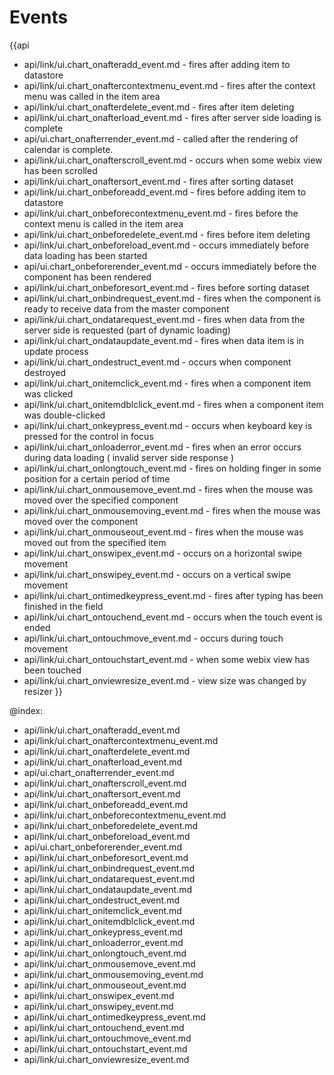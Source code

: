 Events
=======

{{api
- api/link/ui.chart_onafteradd_event.md - fires after adding item to datastore
- api/link/ui.chart_onaftercontextmenu_event.md - fires after the context menu was called in the item area
- api/link/ui.chart_onafterdelete_event.md - fires after item deleting
- api/link/ui.chart_onafterload_event.md - fires after server side loading is complete
- api/ui.chart_onafterrender_event.md - called after the rendering of calendar is complete.
- api/link/ui.chart_onafterscroll_event.md - occurs when some webix view has been scrolled
- api/link/ui.chart_onaftersort_event.md - fires after sorting dataset
- api/link/ui.chart_onbeforeadd_event.md - fires before adding item to datastore
- api/link/ui.chart_onbeforecontextmenu_event.md - fires before the context menu is called in the item area
- api/link/ui.chart_onbeforedelete_event.md - fires before item deleting
- api/link/ui.chart_onbeforeload_event.md - occurs immediately before data loading has been started
- api/ui.chart_onbeforerender_event.md - occurs immediately before the component has been rendered
- api/link/ui.chart_onbeforesort_event.md - fires before sorting dataset
- api/link/ui.chart_onbindrequest_event.md - fires when the component is ready to receive data from the master component
- api/link/ui.chart_ondatarequest_event.md - fires when data from the server side is requested (part of dynamic loading)
- api/link/ui.chart_ondataupdate_event.md - fires when data item is in update process
- api/link/ui.chart_ondestruct_event.md - occurs when component destroyed
- api/link/ui.chart_onitemclick_event.md - fires when a component item was clicked
- api/link/ui.chart_onitemdblclick_event.md - fires when a component item was double-clicked
- api/link/ui.chart_onkeypress_event.md - occurs when keyboard key is pressed for the control in focus
- api/link/ui.chart_onloaderror_event.md - fires when an error occurs during data loading ( invalid server side response )
- api/link/ui.chart_onlongtouch_event.md - fires on holding finger in some position for a certain period of time
- api/link/ui.chart_onmousemove_event.md - fires when the mouse was moved over the specified component
- api/link/ui.chart_onmousemoving_event.md - fires when the mouse was moved over the component
- api/link/ui.chart_onmouseout_event.md - fires when the mouse was moved out from the specified item
- api/link/ui.chart_onswipex_event.md - occurs on a horizontal swipe movement
- api/link/ui.chart_onswipey_event.md - occurs on a vertical swipe movement
- api/link/ui.chart_ontimedkeypress_event.md - fires after typing has been finished in the field
- api/link/ui.chart_ontouchend_event.md - occurs when the touch event is ended
- api/link/ui.chart_ontouchmove_event.md - occurs during touch movement
- api/link/ui.chart_ontouchstart_event.md - when some webix view has been touched
- api/link/ui.chart_onviewresize_event.md - view size was changed by resizer
}}

@index:
- api/link/ui.chart_onafteradd_event.md
- api/link/ui.chart_onaftercontextmenu_event.md
- api/link/ui.chart_onafterdelete_event.md
- api/link/ui.chart_onafterload_event.md
- api/ui.chart_onafterrender_event.md
- api/link/ui.chart_onafterscroll_event.md
- api/link/ui.chart_onaftersort_event.md
- api/link/ui.chart_onbeforeadd_event.md
- api/link/ui.chart_onbeforecontextmenu_event.md
- api/link/ui.chart_onbeforedelete_event.md
- api/link/ui.chart_onbeforeload_event.md
- api/ui.chart_onbeforerender_event.md
- api/link/ui.chart_onbeforesort_event.md
- api/link/ui.chart_onbindrequest_event.md
- api/link/ui.chart_ondatarequest_event.md
- api/link/ui.chart_ondataupdate_event.md
- api/link/ui.chart_ondestruct_event.md
- api/link/ui.chart_onitemclick_event.md
- api/link/ui.chart_onitemdblclick_event.md
- api/link/ui.chart_onkeypress_event.md
- api/link/ui.chart_onloaderror_event.md
- api/link/ui.chart_onlongtouch_event.md
- api/link/ui.chart_onmousemove_event.md
- api/link/ui.chart_onmousemoving_event.md
- api/link/ui.chart_onmouseout_event.md
- api/link/ui.chart_onswipex_event.md
- api/link/ui.chart_onswipey_event.md
- api/link/ui.chart_ontimedkeypress_event.md
- api/link/ui.chart_ontouchend_event.md
- api/link/ui.chart_ontouchmove_event.md
- api/link/ui.chart_ontouchstart_event.md
- api/link/ui.chart_onviewresize_event.md


